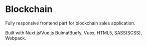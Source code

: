 # Blockchain

Fully responsive frontend part for blockchain sales application.

Built with Nuxt.js\Vue.js Bulma\Buefy, Vuex, HTML5, SASS(SCSS), Webpack.
